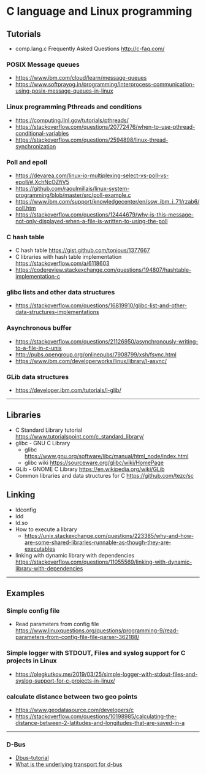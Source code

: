 
# C language and Linux programming

## Tutorials
* comp.lang.c Frequently Asked Questions    http://c-faq.com/


### POSIX Message queues
* <https://www.ibm.com/cloud/learn/message-queues>
* <https://www.softprayog.in/programming/interprocess-communication-using-posix-message-queues-in-linux>

### Linux programming Pthreads and conditions
* <https://computing.llnl.gov/tutorials/pthreads/>
* <https://stackoverflow.com/questions/20772476/when-to-use-pthread-conditional-variables>
* <https://stackoverflow.com/questions/2594898/linux-thread-synchronization>

### Poll and epoll
* <https://devarea.com/linux-io-multiplexing-select-vs-poll-vs-epoll/#.XchNcOZfiV5>
* <https://github.com/raoulmillais/linux-system-programming/blob/master/src/poll-example.c>
* <https://www.ibm.com/support/knowledgecenter/en/ssw_ibm_i_71/rzab6/poll.htm>
* <https://stackoverflow.com/questions/12444679/why-is-this-message-not-only-displayed-when-a-file-is-written-to-using-the-poll>

### C hash table
* C hash table https://gist.github.com/tonious/1377667
* C libraries with hash table implementation https://stackoverflow.com/a/6118603
* https://codereview.stackexchange.com/questions/194807/hashtable-implementation-c

### glibc lists and other data structures
* <https://stackoverflow.com/questions/16819910/glibc-list-and-other-data-structures-implementations>

### Asynchronous buffer
* https://stackoverflow.com/questions/21126950/asynchronously-writing-to-a-file-in-c-unix
* http://pubs.opengroup.org/onlinepubs/7908799/xsh/fsync.html
* https://www.ibm.com/developerworks/linux/library/l-async/

### GLib data structures
* <https://developer.ibm.com/tutorials/l-glib/>

---------------------------------------------------------------------------
## Libraries
* C Standard Library tutorial   <https://www.tutorialspoint.com/c_standard_library/>
* glibc - GNU C Library
	* glibc <https://www.gnu.org/software/libc/manual/html_node/index.html>
	* glibc wiki   <https://sourceware.org/glibc/wiki/HomePage>
* GLib - GNOME C Library        <https://en.wikipedia.org/wiki/GLib>
* Common libraries and data structures for C <https://github.com/tezc/sc>

## Linking
* ldconfig
* ldd
* ld.so
* How to execute a library
    * <https://unix.stackexchange.com/questions/223385/why-and-how-are-some-shared-libraries-runnable-as-though-they-are-executables>
* linking with dynamic library with dependencies    https://stackoverflow.com/questions/11055569/linking-with-dynamic-library-with-dependencies

-----------------------------------------------------
## Examples
### Simple config file
* Read parameters from config file  https://www.linuxquestions.org/questions/programming-9/read-parameters-from-config-file-file-parser-362188/
### Simple logger with STDOUT, Files and syslog support for C projects in Linux
* <https://olegkutkov.me/2019/03/25/simple-logger-with-stdout-files-and-syslog-support-for-c-projects-in-linux/>

### calculate distance between two geo points
* https://www.geodatasource.com/developers/c
* https://stackoverflow.com/questions/10198985/calculating-the-distance-between-2-latitudes-and-longitudes-that-are-saved-in-a

-------------------------------------------------------
### D-Bus
* [Dbus-tutorial](https://dbus.freedesktop.org/doc/dbus-tutorial.html)
* [What is the underlying transport for d-bus](https://stackoverflow.com/questions/572283/what-is-the-underlying-transport-for-d-bus)

